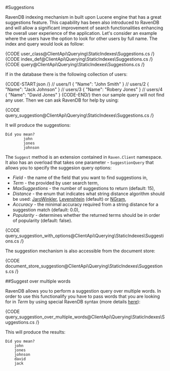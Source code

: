 ﻿#Suggestions

RavenDB indexing mechanism in built upon Lucene engine that has a great suggestions feature. This capability has been also introduced to RavenDB and will allow a significant improvement of search functionalities enhancing the overall user experience of the application.
Let's consider an example where the users have the option to look for other users by full name. The index and query would look as follow:

{CODE user_class@ClientApi\Querying\StaticIndexes\Suggestions.cs /}
{CODE index_def@ClientApi\Querying\StaticIndexes\Suggestions.cs /}
{CODE query@ClientApi\Querying\StaticIndexes\Suggestions.cs /}

If in the database there is the following collection of users:

{CODE-START:json /}
// users/1
{
	"Name": "John Smith"
}
// users/2
{
	"Name": "Jack Johnson"
}
// users/3
{
	"Name": "Robery Jones"
}
// users/4
{
	"Name": "David Jones"
}
{CODE-END/}
then our sample query will not find any user. Then we can ask RavenDB for help by using:

{CODE query_suggestion@ClientApi\Querying\StaticIndexes\Suggestions.cs /}

It will produce the suggestions:

	Did you mean?
			john
			jones
			johnson

The `Suggest` method is an extension contained in `Raven.Client` namespace. It also has an overload that takes one parameter - `SuggestionQuery` that allows
you to specify the suggesion query options:

* *Field* - the name of the field that you want to find suggestions in,
* *Term* - the provided by user search term,
* *MaxSuggestions* - the number of suggestions to return (default: 15),
* *Distance* - the enum that indicates what string distance algorithm should be used: [JaroWinkler](https://en.wikipedia.org/wiki/Jaro%E2%80%93Winkler_distance), [Levenshtein](https://en.wikipedia.org/wiki/Levenshtein_distance) (default) or [NGram](http://webdocs.cs.ualberta.ca/~kondrak/papers/spire05.pdf),
* *Accuracy* - the minimal accuracy required from a string distance for a suggestion match (default: 0.0),
* *Popularity* - determines whether the returned terms should be in order of popularity (default: false).

{CODE query_suggestion_with_options@ClientApi\Querying\StaticIndexes\Suggestions.cs /}

The suggestion mechanism is also accessible from the document store:

{CODE document_store_suggestion@ClientApi\Querying\StaticIndexes\Suggestions.cs /}

##Suggest over multiple words

RavenDB allows you to perform a suggestion query over multiple words. In order to use this functionalify you have to pass words that you are looking for
in *Term* by using special RavenDB syntax (more details [here](../../advanced/full-query-syntax#suggestions-over-multiple-words)):

{CODE query_suggestion_over_multiple_words@ClientApi\Querying\StaticIndexes\Suggestions.cs /}

This will produce the results:

	Did you mean?
        john
        jones
        johnson
        david
        jack


